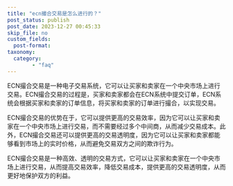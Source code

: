 ```yaml
---
title: "ecn撮合交易是怎么进行的？"
post_status: publish
post_date: 2023-12-27 00:45:33
skip_file: no
custom_fields: 
  post-format: 
taxonomy:
  category:
        - "faq"
---
```


ECN撮合交易是一种电子交易系统，它可以让买家和卖家在一个中央市场上进行交易。ECN撮合交易的过程是，买家和卖家都会在ECN系统中提交订单，ECN系统会根据买家和卖家的订单信息，将买家和卖家的订单进行撮合，以实现交易。

ECN撮合交易的优势在于，它可以提供更高的交易效率，因为它可以让买家和卖家在一个中央市场上进行交易，而不需要经过多个中间商，从而减少交易成本。此外，ECN撮合交易还可以提供更高的交易透明度，因为它可以让买家和卖家都能够看到市场上的实时价格，从而避免交易双方之间的欺诈行为。

ECN撮合交易是一种高效、透明的交易方式，它可以让买家和卖家在一个中央市场上进行交易，从而提高交易效率，降低交易成本，提供更高的交易透明度，从而更好地保护双方的利益。
